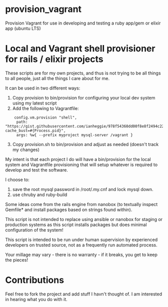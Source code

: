 # provision_vagrant
Provision Vagrant for use in developing and testing a ruby app/gem or elixir app (ubuntu LTS)

Local and Vagrant shell provisioner for rails / elixir projects
===============================================================

These scripts are for my own projects, and thus is not trying to be all things to all people,
just all the things I care about for me.

It can be used in two different ways:
1. Copy provision to bin/provision for configuring your local dev system using my latest script
2. Add the following to Vagrantfile:
```
    config.vm.provision "shell",
     path: "https://gist.githubusercontent.com/ianheggie/978f54360dd00f8e8f2494c229f63459/raw/provision?cache_bust=#{Process.pid}",
     args: %w{ --prefix myproject mysql-server /vagrant }
```
3. Copy provision.sh to bin/provision and adjust as needed (doesn't track my changes)

My intent is that each project I do will have a bin/provision for the local system and Vagrantfile provisioning
that will setup whatever is required to develop and test the software.

I choose to:
1. save the root mysql password in /root/.my.cnf and lock mysql down.
2. use chruby and ruby-build

Some ideas come from the rails engine from nanobox (to textually inspect Gemfile* and install packages based on strings found within).

This script is not intended to replace using ansible or nanobox for staging or production systems 
as this script installs packages but does minimal configuration of the system!

This script is intended to be run under human supervision by experienced developers on trusted source, not as a frequently run automated process.

Your millage may vary - there is no warranty - if it breaks, you get to keep the pieces!

# Contributions

Feel free to fork the project and add stuff I havn't thought of.
I am interested in hearing what you do with it.

